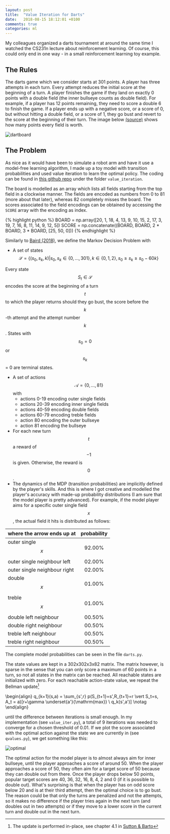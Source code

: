 ```yaml
---
layout: post
title:  "Value Iteration for Darts"
date:   2018-08-15 18:12:01 +0100
comments: true
categories: ml
---
```

My colleagues organized a darts tournament at around the same time I watched the CS231n lecture about reinforcement learning. Of course, this could only end in one way - in a small reinforcement learning toy example.

<!--more-->

## The Rules
The darts game which we consider starts at 301 points. A player has three attempts in each turn. Every attempt reduces the initial score at the beginning of a turn. A player finishes the game if they land on exactly 0 points with a double field (the inner bullseye counts as double field). For example, if a player has 12 points remaining, they need to score a double 6 to finish the game. If a player ends up with a negative score, or a score of 0, but without hitting a double field, or a score of 1, they go bust and revert to the score at the beginning of their turn. The image below [(source)][2] shows how many points every field is worth.

![dartboard]({{"/images/dartboard.png"}})

## The Problem
As nice as it would have been to simulate a robot arm and have it use a model-free learning algorithm, I made up a toy model with transition probabilities and used value iteration to learn the optimal policy. The coding can be found in [this github repo][3] under the folder `value_iteration`.

The board is modelled as an array which lists all fields starting from the top field in a clockwise manner. The fields are encoded as numbers from 0 to 81 (more about that later), whereas 82 completely misses the board. The scores associated to the field encodings can be obtained by accessing the `SCORE` array with the encoding as index.

{% highlight python %}
BOARD = np.array([20, 1, 18, 4, 13, 9, 10, 15, 2, 17, 3, 19, 7, 16, 8, 11, 14, 9, 12, 5])
SCORE = np.concatenate((BOARD, BOARD, 2 * BOARD, 3 * BOARD, [25, 50, 0]))
{% endhighlight %}

Similarly to [Baird (2018)][1], we define the Markov Decision Problem with
* A set of states $$\mathcal{S} = \{ (s_0, s_k, k ) \vert s_0, s_k \in \{0,\ldots,301\}, k \in \{0,1,2\}, s_0 \ge s_k \ge s_0 - 60k\}$$

Every state $$S_t \in \mathcal{S}$$ encodes the score at the beginning of a turn $$t$$ to which the player returns should they go bust, the score before the $$k$$-th attempt and the attempt number $$k$$. States with $$s_0 = 0$$ or $$s_k$$ = 0 are terminal states.

* A set of actions $$\mathcal{A} = \{0,\ldots,81\}$$ with
    * actions 0-19 encoding outer single fields
    * actions 20-39 encoding inner single fields
    * actions 40-59 encoding double fields
    * actions 60-79 encoding treble fields
    * action 80 encoding the outer bullseye
    * action 81 encoding the bullseye
* For each new turn $$t$$ a reward of $$-1$$ is given. Otherwise, the reward is $$0$$.
* The dynamics of the MDP (transition probabilities) are implicitly defined by the player's skills. And this is where I got creative and modelled the player's accuracy with made-up probability distributions (I am sure that the model player is pretty advanced). For example, if the model player aims for a specific outer single field $$x$$, the actual field it hits is distributed as follows:

| where the arrow ends up at      | probability |
| :------------------------------ | :---------: |
| outer single $$x$$              | 92.00%      | 
| outer single neighbour left     | 02.00%      | 
| outer single neighbour right    | 02.00%      |
| double $$x$$                    | 01.00%      |
| treble $$x$$                    | 01.00%      | 
| double left neighbour           | 00.50%      | 
| double right neighbour          | 00.50%      | 
| treble left neighbour           | 00.50%      | 
| treble right neighbour          | 00.50%      | 

The complete model probabilities can be seen in the file `darts.py`.

The state values are kept in a 302x302x3x82 matrix. The matrix however, is sparse in the sense that you can only score a maximum of 60 points in a turn, so not all states in the matrix can be reached. All reachable states are initialized with zero. For each reachable action-state value, we repeat the Bellman update[^1]

\begin{align}
q_{k+1}(s,a) = \sum_{s',r} p(S_{t+1}=s',R_{t+1}=r \vert S_t=s, A_t = a)[r+\gamma \underset{a'}{\mathrm{max}} \ q_k(s',a')] \notag
\end{align} 

until the difference between iterations is small enough. In my implementation (see `value_iter.py`), a total of 9 iterations was needed to converge for a chosen threshold of 0.01. If we plot the score associated with the optimal action against the state we are currently in (see `qvalues.py`), we get something like this:

![optimal]({{"/images/optimal_action.png"}})

The optimal action for the model player is to almost always aim for inner bullseye, until the player approaches a score of around 50. When the player approaches a score of 50, they often aim for a target score of 50 because they can double out from there. Once the player drops below 50 points, popular target scores are 40, 36, 32, 16, 8, 4, 2 and 0 (if it is possible to double out). What's surprising is that when the player has on odd score below 20 and is at their third attempt, then the optimal choice is to go bust. The reason could be that only the turns are penalized and not the attempts, so it makes no difference if the player tries again in the next turn (and doubles out in two attempts) or if they move to a lower score in the current turn and double out in the next turn.

[^1]: The update is performed in-place, see chapter 4.1 in [Sutton & Barto](http://incompleteideas.net/book/bookdraft2017nov5.pdf)

[1]: https://engrxiv.org/p43zn/
[2]: http://www.citadel.edu/root/intramurals/game-rules?id=23052:darts
[3]: http://github.com/vivilearns2code/rl